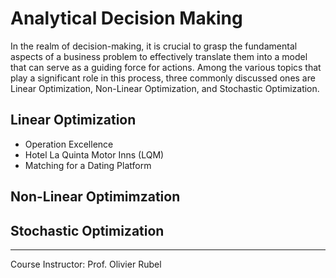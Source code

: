 # Analytical Decision Making
In the realm of decision-making, it is crucial to grasp the fundamental aspects of a business problem to effectively translate them into a model that can serve as a guiding force for actions. Among the various topics that play a significant role in this process, three commonly discussed ones are Linear Optimization, Non-Linear Optimization, and Stochastic Optimization.

## Linear Optimization
- Operation Excellence
- Hotel La Quinta Motor Inns (LQM)
- Matching for a Dating Platform

## Non-Linear Optimimzation

## Stochastic Optimization

--------
Course Instructor: Prof. Olivier Rubel

